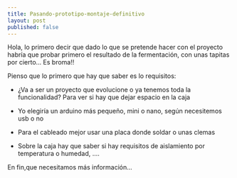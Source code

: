 ```yaml
---
title: Pasando-prototipo-montaje-definitivo
layout: post
published: false
---
```



Hola, lo primero decir que dado lo que se pretende hacer con el proyecto habría que probar primero el resultado de la fermentación, con unas tapitas por cierto... Es broma!!

Pienso que lo primero que hay que saber es lo requisitos:
* ¿Va a ser un proyecto que evolucione o ya tenemos toda la funcionalidad? Para ver si hay que dejar espacio en la caja

* Yo elegiría un arduino más pequeño, mini o nano, según necesitemos usb o no

* Para el cableado mejor usar una placa donde soldar o unas clemas

* Sobre la caja hay que saber si hay requisitos de aislamiento por temperatura o humedad, ....

En fin,que necesitamos más información...

